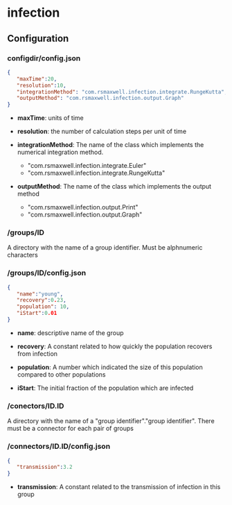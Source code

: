 # infection

## Configuration

### configdir/config.json
 
```json
{
   "maxTime":20,
   "resolution":10,
   "integrationMethod": "com.rsmaxwell.infection.integrate.RungeKutta",
   "outputMethod": "com.rsmaxwell.infection.output.Graph"
}
```
 
- **maxTime**: units of time 
   
- **resolution**: the number of calculation steps per unit of time
   
- **integrationMethod**: The name of the class which implements the numerical integration method.
   - "com.rsmaxwell.infection.integrate.Euler"
   - "com.rsmaxwell.infection.integrate.RungeKutta"
      
- **outputMethod**: The name of the class which implements the output method
   - "com.rsmaxwell.infection.output.Print"
   - "com.rsmaxwell.infection.output.Graph"


### **/groups/ID**

   A directory with the name of a group identifier. Must be alphnumeric characters

### **/groups/ID/config.json**
```json
{
   "name":"young",
   "recovery":0.23,
   "population": 10,
   "iStart":0.01
}
```
   - **name**: descriptive name of the group   
   
   - **recovery**: A constant related to how quickly the population recovers from infection  
   
   - **population**: A number which indicated the size of this population compared to other populations
     	   
   - **iStart**: The initial fraction of the population which are infected

### **/conectors/ID.ID**
   A directory with the name of a "group identifier"."group identifier". There must be a connector for each pair of groups
   
### **/connectors/ID.ID/config.json**
```json
{
   "transmission":3.2
}
```
   - **transmission**: A constant related to the transmission of infection in this group   



